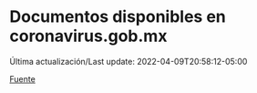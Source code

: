 # Documentos disponibles en coronavirus.gob.mx

Última actualización/Last update: 2022-04-09T20:58:12-05:00

 [Fuente](https://coronavirus.gob.mx/)

